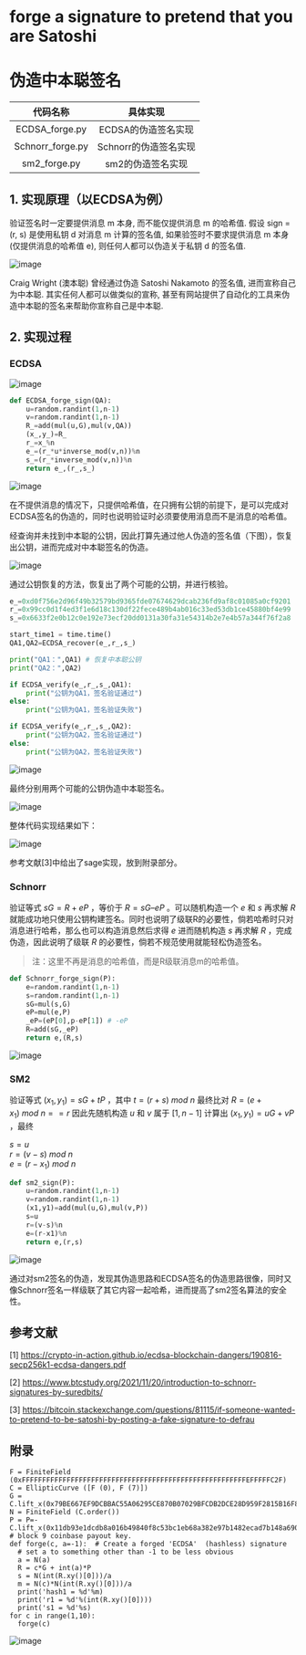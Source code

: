 # forge a signature to pretend that you are Satoshi
# 伪造中本聪签名

|     代码名称     |       具体实现        |
| :--------------: | :-------------------: |
|  ECDSA_forge.py  |  ECDSA的伪造签名实现  |
| Schnorr_forge.py | Schnorr的伪造签名实现 |
|   sm2_forge.py   |   sm2的伪造签名实现   |

## 1. 实现原理（以ECDSA为例）
验证签名时一定要提供消息 m 本身, 而不能仅提供消息 m 的哈希值. 假设 sign = (r, s) 是使用私钥 d 对消息 m 计算的签名值, 如果验签时不要求提供消息 m 本身 (仅提供消息的哈希值 e), 则任何人都可以伪造关于私钥 d 的签名值.

![image](./image/c473c7ae-037f-4681-8ee7-53dca53ff2e8.png)

Craig Wright (澳本聪) 曾经通过伪造 Satoshi Nakamoto 的签名值, 进而宣称自己为中本聪. 其实任何人都可以做类似的宣称, 甚至有网站提供了自动化的工具来伪造中本聪的签名来帮助你宣称自己是中本聪.

## 2. 实现过程

### ECDSA

![image](./image/6ef8a526-5e93-42b4-a3d6-84f530cd8975.png)

```python
def ECDSA_forge_sign(QA):
    u=random.randint(1,n-1)
    v=random.randint(1,n-1)
    R_=add(mul(u,G),mul(v,QA))
    (x_,y_)=R_
    r_=x_%n
    e_=(r_*u*inverse_mod(v,n))%n
    s_=(r_*inverse_mod(v,n))%n
    return e_,(r_,s_)
```

![image](./image/68a55423-d48c-4e18-b36e-95021ecc6813.png)

在不提供消息的情况下，只提供哈希值，在只拥有公钥的前提下，是可以完成对ECDSA签名的伪造的，同时也说明验证时必须要使用消息而不是消息的哈希值。

经查询并未找到中本聪的公钥，因此打算先通过他人伪造的签名值（下图），恢复出公钥，进而完成对中本聪签名的伪造。

![image](./image/bcf229fa-0662-4562-8785-869a82f9e57d.png)

通过公钥恢复的方法，恢复出了两个可能的公钥，并进行核验。

```python
e_=0xd0f756e2d96f49b32579bd9365fde07674629dcab236fd9af8c01085a0cf9201
r_=0x99cc0d1f4ed3f1e6d18c130df22fece489b4ab016c33ed53db1ce45880bf4e99
s_=0x6633f2e0b12c0e192e73ecf20dd0131a30fa31e54314b2e7e4b57a344f76f2a8

start_time1 = time.time()
QA1,QA2=ECDSA_recover(e_,r_,s_)

print("QA1：",QA1) # 恢复中本聪公钥
print("QA2：",QA2)

if ECDSA_verify(e_,r_,s_,QA1):
    print("公钥为QA1，签名验证通过")
else:
    print("公钥为QA1，签名验证失败")

if ECDSA_verify(e_,r_,s_,QA2):
    print("公钥为QA2，签名验证通过")
else:
    print("公钥为QA2，签名验证失败")
```

![image](./image/bcdb698e-62f6-475b-8581-e40c2c73e883.png)

最终分别用两个可能的公钥伪造中本聪签名。

![image](./image/7c957840-50f5-4a59-a8e0-39c3e4239040.png)

整体代码实现结果如下：

![image](./image/c089aafe-9821-49d7-8f4d-4c1e8e27a507.png)

参考文献[3]中给出了sage实现，放到附录部分。


### Schnorr
验证等式 $sG=R+eP$ ，等价于 $R=sG–eP$ 。可以随机构造一个 $e$ 和 $s$ 再求解 $R$ 就能成功地只使用公钥构建签名。同时也说明了级联R的必要性，倘若哈希时只对消息进行哈希，那么也可以构造消息然后求得 $e$ 进而随机构造 $s$ 再求解 $R$ ，完成伪造，因此说明了级联 $R$ 的必要性，倘若不规范使用就能轻松伪造签名。

> 注：这里不再是消息的哈希值，而是R级联消息m的哈希值。

```python
def Schnorr_forge_sign(P):
    e=random.randint(1,n-1)
    s=random.randint(1,n-1)
    sG=mul(s,G)
    eP=mul(e,P)
    _eP=(eP[0],p-eP[1]) # -eP
    R=add(sG,_eP)
    return e,(R,s)
```

![image](./image/4292c385-ad17-465a-b0b5-c8017ab7630a.png)

### SM2

验证等式 $(x_1,y_1)=sG+tP$ ，其中 $t=(r+s)\ mod\ n$ 最终比对 $R=(e+x_1)\ mod\ n==r$ 因此先随机构造 $u$ 和 $v$ 属于 $[1,n-1]$ 计算出 $(x_1,y_1)=uG+vP$ ，最终 

$s=u$          
$r=(v-s)\ mod\ n$        
$e=(r-x_1)\ mod\ n$

```python
def sm2_sign(P):
    u=random.randint(1,n-1)
    v=random.randint(1,n-1)
    (x1,y1)=add(mul(u,G),mul(v,P))
    s=u
    r=(v-s)%n
    e=(r-x1)%n
    return e,(r,s)
```

![image](./image/0b3058cf-31c8-41f6-88ca-684d4abf7fc0.png)

通过对sm2签名的伪造，发现其伪造思路和ECDSA签名的伪造思路很像，同时又像Schnorr签名一样级联了其它内容一起哈希，进而提高了sm2签名算法的安全性。

## 参考文献
[1] https://crypto-in-action.github.io/ecdsa-blockchain-dangers/190816-secp256k1-ecdsa-dangers.pdf

[2] https://www.btcstudy.org/2021/11/20/introduction-to-schnorr-signatures-by-suredbits/

[3] https://bitcoin.stackexchange.com/questions/81115/if-someone-wanted-to-pretend-to-be-satoshi-by-posting-a-fake-signature-to-defrau


## 附录

```sage
F = FiniteField (0xFFFFFFFFFFFFFFFFFFFFFFFFFFFFFFFFFFFFFFFFFFFFFFFFFFFFFFFEFFFFFC2F)
C = EllipticCurve ([F (0), F (7)])
G = C.lift_x(0x79BE667EF9DCBBAC55A06295CE870B07029BFCDB2DCE28D959F2815B16F81798)
N = FiniteField (C.order())
P = P=-C.lift_x(0x11db93e1dcdb8a016b49840f8c53bc1eb68a382e97b1482ecad7b148a6909a5c) # block 9 coinbase payout key.
def forge(c, a=-1):  # Create a forged 'ECDSA'  (hashless) signature
  # set a to something other than -1 to be less obvious
  a = N(a)
  R = c*G + int(a)*P
  s = N(int(R.xy()[0]))/a
  m = N(c)*N(int(R.xy()[0]))/a
  print('hash1 = %d'%m)
  print('r1 = %d'%(int(R.xy()[0])))
  print('s1 = %d'%s)
for c in range(1,10):
  forge(c)
```

![image](./image/645e551a-5333-423c-98b1-0ea511138643.png)
